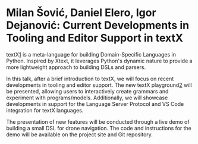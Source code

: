 # Milan Šović, Daniel Elero, Igor Dejanović: Current Developments in Tooling and Editor Support in textX

textX[1] is a meta-language for building Domain-Specific Languages in Python.
Inspired by Xtext, it leverages Python's dynamic nature to provide a more
lightweight approach to building DSLs and parsers.

In this talk, after a brief introduction to textX, we will focus on recent
developments in tooling and editor support. The new textX playground[2] will be
presented, allowing users to interactively create grammars and experiment with
programs/models. Additionally, we will showcase developments in support for the
Language Server Protocol and VS Code integration for textX languages.

The presentation of new features will be conducted through a live demo of
building a small DSL for drone navigation. The code and instructions for the
demo will be available on the project site and Git repository.

[1]: https://github.com/textX/textX/
[2]: https://github.com/textX/textx-playground
